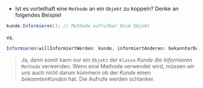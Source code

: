 ﻿* Ist es vorteilhaft eine ``Methode`` an ein ``Objekt`` zu koppeln? Denke an folgendes Beispiel
```csharp
kunde.Informieren(); // Methode aufrufbar beim Objekt
```

vs.

```csharp
Informieren(willInformiertWerden: kunde, informiertAnderen: bekannterDesKunden); // Funktion welche 2 beliebige Kunden entgegennimmt 
```

> Ja, denn somit kann nur ein ``Objekt`` der ``Klasse`` *Kunde* die *Informieren* ``Methode`` verwenden. Wenn eine Methode verwendet wird, müssen wir uns auch nicht darum kümmern ob der *Kunde* einen *bekanntenKunden* hat. Die Aufrufe werden schlanker.